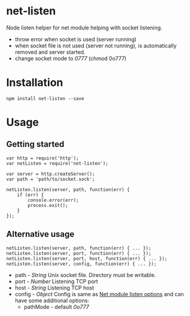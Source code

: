 # net-listen

Node listen helper for net module helping with socket listening.

- throw error when socket is used (server running)
- when socket file is not used (server not running), is automatically removed and server started.
- change socket mode to *0777* (chmod 0o777)


# Installation

	npm install net-listen --save
	 
	 
# Usage

## Getting started 

	var http = require('http');
	var netListen = require('net-listen');
	
	var server = http.createServer();
	var path = 'path/to/socket.sock';
	
	netListen.listen(server, path, function(err) {
		if (err) {
    		console.error(err);
    		process.exit();
    	}
    });


## Alternative usage

	netListen.listen(server, path, function(err) { ... });
	netListen.listen(server, port, function(err) { ... });
	netListen.listen(server, port, host, function(err) { ... });
	netListen.listen(server, config, function(err) { ... });
	
- path - *String* Unix socket file. Directory must be writable.
- port - *Number* Listening TCP port
- host - *String* Listening TCP host
- config - *Object* Config is same as [Net module listen options][1] and can have some additional options: 
	- pathMode - default *0o777*

[1]: https://nodejs.org/api/net.html#net_server_listen_options_callback
